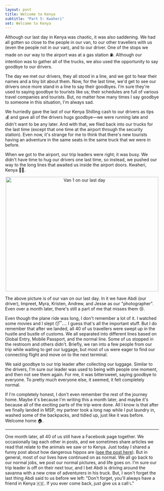 ```yaml
---
layout: post
title: Welcome to Kenya
subtitle: "Part 5: Kwaheri"
set: Welcome to Kenya
---
```


Although our last day in Kenya was chaotic, it was also saddening. We had all gotten so close to the people in our van, to our other travellers with us (even the people not in our van), and to our driver. One of the stops we made on our way to the airport was at a gas station ⛽️. Although our intention was to gather all of the trucks, we also used the opportunity to say goodbye to our drivers.

The day we met our drivers, they all stood in a line, and we got to hear their names and a tiny bit about them. Now, for the last time, we'd get to see our drivers once more stand in a line to say their goodbyes. I'm sure they're used to saying goodbye to tourists like us; their schedules are full of various travel companies and tourists. But, no matter how many times I say goodbye to someone in this situation, I'm always sad.

We hurriedly gave the last of our Kenya Shilling cash to our drivers as tips 💰 and gave all of the drivers hugs goodbye—we were running late and didn't want to be any later. And with that, we filed back into our trucks for the last time (except that one time at the airport through the security station). Even now, it's strange for me to think that there's new tourists having an adventure in the same seats in the same truck that we were in before.

When we got to the airport, our trip leaders were right; it was busy. We didn't have time to hug our drivers one last time, so instead, we pushed our way to the long lines that awaited us inside the airport doors. Kwaheri, Kenya 👋🏼.

<div align="center">
  <a data-flickr-embed="true" href="https://www.flickr.com/photos/184539266@N08/48871541883/in/album-72157710860887528/" target="_blank" title="Van 1 on our last day"><img src="https://live.staticflickr.com/65535/48871541883_c67c5270c0.jpg" width="500" height="375" alt="Van 1 on our last day"></a><script async src="//embedr.flickr.com/assets/client-code.js" charset="utf-8"></script>
</div>

The above picture is of our van on our last day. In it we have Abdi (our driver), Impreet, Myra, Kristen, Andrew, and Jesse as our "photographer". Even over a month later, there's still a part of me that misses them 😢.

Even though the plane ride was long, I don't remember a lot of it. I watched some movies and I slept 😴.... I guess that's all the important stuff. But I do remember that after we landed, all 40 of us travellers were swept up in the hustle and bustle of customs. We all separated into different lines based on Global Entry, Mobile Passport, and the normal line. Some of us stopped in the restroom and others didn't. Briefly, we ran into a few people from our trip while waiting to get our luggage, but most of us were eager to find our connecting flight and move on to the next terminal.

We said goodbye to our trip leader after collecting our luggage. Similar to the drivers, I'm sure our leader was used to being with people one moment, and then not see them again. For me, it was bittersweet, saying goodbye to everyone. To pretty much everyone else, it seemed, it felt completely normal.

If I'm completely honest, I don't even remember the rest of the journey home. Maybe it's because I'm writing this a month later, and maybe it's because all of the exciting parts of the trip were done. All I know is that after we finally landed in MSP, my partner took a long nap while I put laundry in, washed some of the backpacks, and tidied up, just like it was before. Welcome home 🏠.

---

One month later, all 40 of us still have a Facebook page together. We occasionally tag each other in posts, and we sometimes share articles we read that relate to the animals we saw or to Kenya. Just today I shared a funny post about how dangerous hippos are (<a href="https://twitter.com/NomeDaBarbarian/status/1169598786777169921?fbclid=IwAR2pkUCtOIlyDhS6rFVaHNR3A2hnO5TdkmTHtIqYYzIqe4q1_yhoSRXhGd8" target="_blank">see the post here</a>). But in general, most of our lives have continued on as normal. We all go back to our normal jobs, we post our normal pictures, and life goes on. I'm sure our trip leader is off on their next tour, and I bet Abdi is driving around the savanna with a new crew of adventurers in his truck. But, I won't forget the last thing Abdi said to us before we left: "Don't forget, you'll always have a friend in Kenya 🇰🇪. If you ever come back, just give us a call 📞."
